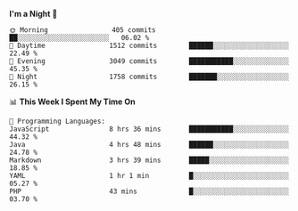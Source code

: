 <!--START_SECTION:waka-->
**I'm a Night 🦉** 

```text
🌞 Morning                405 commits         ██░░░░░░░░░░░░░░░░░░░░░░░   06.02 % 
🌆 Daytime                1512 commits        ██████░░░░░░░░░░░░░░░░░░░   22.49 % 
🌃 Evening                3049 commits        ███████████░░░░░░░░░░░░░░   45.35 % 
🌙 Night                  1758 commits        ███████░░░░░░░░░░░░░░░░░░   26.15 % 
```


📊 **This Week I Spent My Time On** 

```text
💬 Programming Languages: 
JavaScript               8 hrs 36 mins       ███████████░░░░░░░░░░░░░░   44.32 % 
Java                     4 hrs 48 mins       ██████░░░░░░░░░░░░░░░░░░░   24.78 % 
Markdown                 3 hrs 39 mins       █████░░░░░░░░░░░░░░░░░░░░   18.85 % 
YAML                     1 hr 1 min          █░░░░░░░░░░░░░░░░░░░░░░░░   05.27 % 
PHP                      43 mins             █░░░░░░░░░░░░░░░░░░░░░░░░   03.70 % 
```


<!--END_SECTION:waka-->
